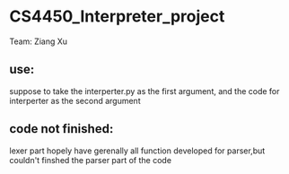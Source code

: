 # CS4450_Interpreter_project
Team:
Ziang Xu
## use: 
suppose to take the interperter.py as the first argument, and the code for interperter as the second argument
## code not finished:
lexer part hopely have gerenally all function developed for parser,but couldn't finshed the parser part of the code
